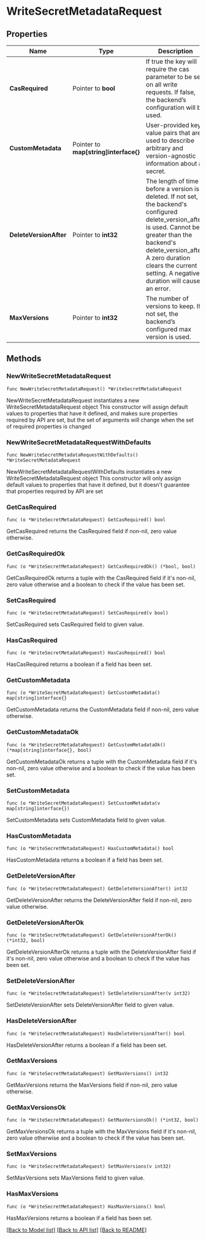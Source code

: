 # WriteSecretMetadataRequest

## Properties

Name | Type | Description | Notes
------------ | ------------- | ------------- | -------------
**CasRequired** | Pointer to **bool** | If true the key will require the cas parameter to be set on all write requests. If false, the backend’s configuration will be used. | [optional] 
**CustomMetadata** | Pointer to **map[string]interface{}** | User-provided key-value pairs that are used to describe arbitrary and version-agnostic information about a secret. | [optional] 
**DeleteVersionAfter** | Pointer to **int32** | The length of time before a version is deleted. If not set, the backend&#39;s configured delete_version_after is used. Cannot be greater than the backend&#39;s delete_version_after. A zero duration clears the current setting. A negative duration will cause an error. | [optional] 
**MaxVersions** | Pointer to **int32** | The number of versions to keep. If not set, the backend’s configured max version is used. | [optional] 

## Methods

### NewWriteSecretMetadataRequest

`func NewWriteSecretMetadataRequest() *WriteSecretMetadataRequest`

NewWriteSecretMetadataRequest instantiates a new WriteSecretMetadataRequest object
This constructor will assign default values to properties that have it defined,
and makes sure properties required by API are set, but the set of arguments
will change when the set of required properties is changed

### NewWriteSecretMetadataRequestWithDefaults

`func NewWriteSecretMetadataRequestWithDefaults() *WriteSecretMetadataRequest`

NewWriteSecretMetadataRequestWithDefaults instantiates a new WriteSecretMetadataRequest object
This constructor will only assign default values to properties that have it defined,
but it doesn't guarantee that properties required by API are set

### GetCasRequired

`func (o *WriteSecretMetadataRequest) GetCasRequired() bool`

GetCasRequired returns the CasRequired field if non-nil, zero value otherwise.

### GetCasRequiredOk

`func (o *WriteSecretMetadataRequest) GetCasRequiredOk() (*bool, bool)`

GetCasRequiredOk returns a tuple with the CasRequired field if it's non-nil, zero value otherwise
and a boolean to check if the value has been set.

### SetCasRequired

`func (o *WriteSecretMetadataRequest) SetCasRequired(v bool)`

SetCasRequired sets CasRequired field to given value.

### HasCasRequired

`func (o *WriteSecretMetadataRequest) HasCasRequired() bool`

HasCasRequired returns a boolean if a field has been set.

### GetCustomMetadata

`func (o *WriteSecretMetadataRequest) GetCustomMetadata() map[string]interface{}`

GetCustomMetadata returns the CustomMetadata field if non-nil, zero value otherwise.

### GetCustomMetadataOk

`func (o *WriteSecretMetadataRequest) GetCustomMetadataOk() (*map[string]interface{}, bool)`

GetCustomMetadataOk returns a tuple with the CustomMetadata field if it's non-nil, zero value otherwise
and a boolean to check if the value has been set.

### SetCustomMetadata

`func (o *WriteSecretMetadataRequest) SetCustomMetadata(v map[string]interface{})`

SetCustomMetadata sets CustomMetadata field to given value.

### HasCustomMetadata

`func (o *WriteSecretMetadataRequest) HasCustomMetadata() bool`

HasCustomMetadata returns a boolean if a field has been set.

### GetDeleteVersionAfter

`func (o *WriteSecretMetadataRequest) GetDeleteVersionAfter() int32`

GetDeleteVersionAfter returns the DeleteVersionAfter field if non-nil, zero value otherwise.

### GetDeleteVersionAfterOk

`func (o *WriteSecretMetadataRequest) GetDeleteVersionAfterOk() (*int32, bool)`

GetDeleteVersionAfterOk returns a tuple with the DeleteVersionAfter field if it's non-nil, zero value otherwise
and a boolean to check if the value has been set.

### SetDeleteVersionAfter

`func (o *WriteSecretMetadataRequest) SetDeleteVersionAfter(v int32)`

SetDeleteVersionAfter sets DeleteVersionAfter field to given value.

### HasDeleteVersionAfter

`func (o *WriteSecretMetadataRequest) HasDeleteVersionAfter() bool`

HasDeleteVersionAfter returns a boolean if a field has been set.

### GetMaxVersions

`func (o *WriteSecretMetadataRequest) GetMaxVersions() int32`

GetMaxVersions returns the MaxVersions field if non-nil, zero value otherwise.

### GetMaxVersionsOk

`func (o *WriteSecretMetadataRequest) GetMaxVersionsOk() (*int32, bool)`

GetMaxVersionsOk returns a tuple with the MaxVersions field if it's non-nil, zero value otherwise
and a boolean to check if the value has been set.

### SetMaxVersions

`func (o *WriteSecretMetadataRequest) SetMaxVersions(v int32)`

SetMaxVersions sets MaxVersions field to given value.

### HasMaxVersions

`func (o *WriteSecretMetadataRequest) HasMaxVersions() bool`

HasMaxVersions returns a boolean if a field has been set.


[[Back to Model list]](../README.md#documentation-for-models) [[Back to API list]](../README.md#documentation-for-api-endpoints) [[Back to README]](../README.md)


